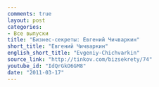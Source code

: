 ```yaml
---
comments: true
layout: post
categories:
- Все выпуски
title: "Бизнес-секреты: Евгений Чичваркин"
short_title: "Евгений Чичваркин"
english_short_title: "Evgeniy-Chichvarkin"
source_link: "http://tinkov.com/bizsekrety/74"
youtube_id: "IdQrGkO6GM8"
date: "2011-03-17"
---
```


